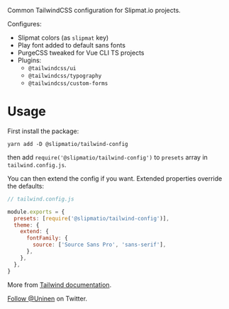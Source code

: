 Common TailwindCSS configuration for Slipmat.io projects.

Configures:

- Slipmat colors (as `slipmat` key)
- Play font added to default sans fonts
- PurgeCSS tweaked for Vue CLI TS projects
- Plugins:
  - `@tailwindcss/ui`
  - `@tailwindcss/typography`
  - `@tailwindcss/custom-forms`

# Usage

First install the package:

```
yarn add -D @slipmatio/tailwind-config
```

then add `require('@slipmatio/tailwind-config')` to `presets` array in `tailwind.config.js`.

You can then extend the config if you want. Extended properties override the defaults:

```js
// tailwind.config.js

module.exports = {
  presets: [require('@slipmatio/tailwind-config')],
  theme: {
    extend: {
      fontFamily: {
        source: ['Source Sans Pro', 'sans-serif'],
      },
    },
  },
}
```

More from [Tailwind documentation](https://tailwindcss.com/docs/).

[Follow @Uninen](https://twitter.com/uninen) on Twitter.
